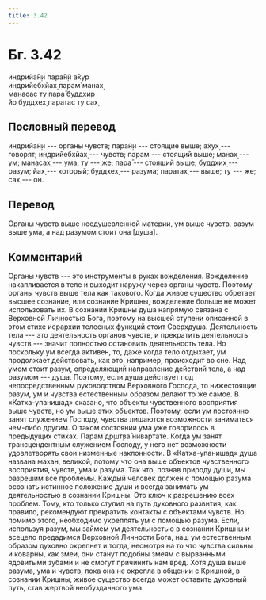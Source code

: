 ```yaml
---
title: 3.42
---
```


# Бг. 3.42
индрийа̄н̣и пара̄н̣й а̄хур<br/>
индрийебхйах̣ парам̇ манах̣<br/>
манасас ту пара̄ буддхир<br/>
йо буддхех̣ паратас ту сах̣
## Пословный перевод

индрийа̄н̣и --- органы чувств; пара̄н̣и --- стоящие выше; а̄хух̣ --- говорят;
индрийебхйах̣ --- чувств; парам --- стоящий выше; манах̣ --- ум; манасах̣
--- ума; ту --- же; пара̄ --- стоящий выше; буддхих̣ --- разум; йах̣ ---
который; буддхех̣ --- разума; паратах̣ --- выше; ту --- же; сах̣ --- он.

## Перевод

Органы чувств выше неодушевленной материи, ум выше чувств, разум выше
ума, а над разумом стоит она \[душа\].

## Комментарий

Органы чувств --- это инструменты в руках вожделения. Вожделение
накапливается в теле и выходит наружу через органы чувств. Поэтому
органы чувств выше тела как такового. Когда живое существо обретает
высшее сознание, или сознание Кришны, вожделение больше не может
использовать их. В сознании Кришны душа напрямую связана с Верховной
Личностью Бога, поэтому на высшей ступени описанной в этом стихе
иерархии телесных функций стоит Сверхдуша. Деятельность тела --- это
деятельность органов чувств, и прекратить деятельность чувств --- значит
полностью остановить деятельность тела. Но поскольку ум всегда активен,
то, даже когда тело отдыхает, ум продолжает действовать, как это,
например, происходит во сне. Над умом стоит разум, определяющий
направление действий тела, а над разумом --- душа. Поэтому, если душа
действует под непосредственным руководством Верховного Господа, то
нижестоящие разум, ум и чувства естественным образом делают то же самое.
В «Катха-упанишад» сказано, что объекты чувственного восприятия выше
чувств, но ум выше этих объектов. Поэтому, если ум постоянно занят
служением Господу, чувства лишаются возможности заниматься чем-либо
другим. О таком состоянии ума уже говорилось в предыдущих стихах. Парам̇
др̣шт̣ва̄ нивартате. Когда ум занят трансцендентным служением Господу, у
него нет возможности удовлетворять свои низменные наклонности. В
«Катха-упанишад» душа названа махан, великой, потому что она выше
объектов чувственного восприятия, чувств, ума и разума. Так что, познав
природу души, мы разрешим все проблемы. Каждый человек должен с помощью
разума осознать истинное положение души и всегда занимать ум
деятельностью в сознании Кришны. Это ключ к разрешению всех проблем.
Тому, кто только ступил на путь духовного развития, как правило,
рекомендуют прекратить контакты с объектами чувств. Но, помимо этого,
необходимо укреплять ум с помощью разума. Если, используя разум, мы
займем ум деятельностью в сознании Кришны и всецело предадимся Верховной
Личности Бога, наш ум естественным образом духовно окрепнет и тогда,
несмотря на то что чувства сильны и коварны, как змеи, они станут
подобны змеям с вырванными ядовитыми зубами и не смогут причинить нам
вред. Хотя душа выше разума, ума и чувств, пока она не окрепла в общении
с Кришной, в сознании Кришны, живое существо всегда может оставить
духовный путь, став жертвой необузданного ума.
